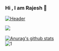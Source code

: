 ### Hi , I am Rajesh 👋

[![Header](https://raw.githubusercontent.com/MartinHeinz/<OWNER>/<OWNER>/readme_header.png "Header")](https://https://www.canva.com/design/DAFDlAH3seE/G2khl_IeDsdPTlLkOXR9Lw/view?utm_content=DAFDlAH3seE&utm_campaign=designshare&utm_medium=link&utm_source=publishsharelink/)

![](https://komarev.com/ghpvc/?username=RajeshNathani) <br> <br>
[![Anurag's github stats](https://github-readme-stats.vercel.app/api?username=RajeshNathani&theme=blue-green)](https://github.com/anuraghazra/github-readme-stats) <br>
![1](https://github-readme-stats.vercel.app/api/top-langs/?username=RajeshNathani&theme=blue-green)
